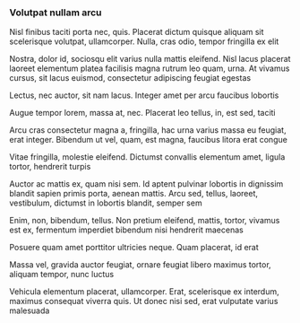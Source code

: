 ### Volutpat nullam arcu

Nisl finibus taciti porta nec, quis. Placerat dictum quisque aliquam sit scelerisque volutpat, ullamcorper. Nulla, cras odio, tempor fringilla ex elit

Nostra, dolor id, sociosqu elit varius nulla mattis eleifend. Nisl lacus placerat laoreet elementum platea facilisis magna rutrum leo quam, urna. At vivamus cursus, sit lacus euismod, consectetur adipiscing feugiat egestas

Lectus, nec auctor, sit nam lacus. Integer amet per arcu faucibus lobortis

Augue tempor lorem, massa at, nec. Placerat leo tellus, in, est sed, taciti

Arcu cras consectetur magna a, fringilla, hac urna varius massa eu feugiat, erat integer. Bibendum ut vel, quam, est magna, faucibus litora erat congue

Vitae fringilla, molestie eleifend. Dictumst convallis elementum amet, ligula tortor, hendrerit turpis

Auctor ac mattis ex, quam nisi sem. Id aptent pulvinar lobortis in dignissim blandit sapien primis porta, aenean mattis. Arcu sed, tellus, laoreet, vestibulum, dictumst in lobortis blandit, semper sem

Enim, non, bibendum, tellus. Non pretium eleifend, mattis, tortor, vivamus est ex, fermentum imperdiet bibendum nisi hendrerit maecenas

Posuere quam amet porttitor ultricies neque. Quam placerat, id erat

Massa vel, gravida auctor feugiat, ornare feugiat libero maximus tortor, aliquam tempor, nunc luctus

Vehicula elementum placerat, ullamcorper. Erat, scelerisque ex interdum, maximus consequat viverra quis. Ut donec nisi sed, erat vulputate varius malesuada


